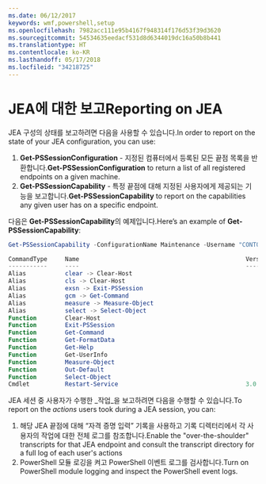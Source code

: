 ```yaml
---
ms.date: 06/12/2017
keywords: wmf,powershell,setup
ms.openlocfilehash: 7982acc111e95b4167f948314f176d53f39d3620
ms.sourcegitcommit: 54534635eedacf531d8d6344019dc16a50b8b441
ms.translationtype: HT
ms.contentlocale: ko-KR
ms.lasthandoff: 05/17/2018
ms.locfileid: "34218725"
---
```

# <a name="reporting-on-jea"></a><span data-ttu-id="3cf9a-102">JEA에 대한 보고</span><span class="sxs-lookup"><span data-stu-id="3cf9a-102">Reporting on JEA</span></span>
<span data-ttu-id="3cf9a-103">JEA 구성의 상태를 보고하려면 다음을 사용할 수 있습니다.</span><span class="sxs-lookup"><span data-stu-id="3cf9a-103">In order to report on the state of your JEA configuration, you can use:</span></span>
1.  <span data-ttu-id="3cf9a-104">**Get-PSSessionConfiguration** - 지정된 컴퓨터에서 등록된 모든 끝점 목록을 반환합니다.</span><span class="sxs-lookup"><span data-stu-id="3cf9a-104">**Get-PSSessionConfiguration** to return a list of all registered endpoints on a given machine.</span></span>
2.  <span data-ttu-id="3cf9a-105">**Get-PSSessionCapability** - 특정 끝점에 대해 지정된 사용자에게 제공되는 기능을 보고합니다.</span><span class="sxs-lookup"><span data-stu-id="3cf9a-105">**Get-PSSessionCapability** to report on the capabilities any given user has on a specific endpoint.</span></span>

<span data-ttu-id="3cf9a-106">다음은 **Get-PSSessionCapability**의 예제입니다.</span><span class="sxs-lookup"><span data-stu-id="3cf9a-106">Here’s an example of **Get-PSSessionCapability**:</span></span>
```powershell
Get-PSSessionCapability -ConfigurationName Maintenance -Username "CONTOSO\JohnDoe"

CommandType     Name                                               Version    Source
-----------     ----                                               -------    ------
Alias           clear -> Clear-Host
Alias           cls -> Clear-Host
Alias           exsn -> Exit-PSSession
Alias           gcm -> Get-Command
Alias           measure -> Measure-Object
Alias           select -> Select-Object
Function        Clear-Host
Function        Exit-PSSession
Function        Get-Command
Function        Get-FormatData
Function        Get-Help
Function        Get-UserInfo
Function        Measure-Object
Function        Out-Default
Function        Select-Object
Cmdlet          Restart-Service                                    3.0.0.0 Microsof...


```

<span data-ttu-id="3cf9a-107">JEA 세션 중 사용자가 수행한 _작업_을 보고하려면 다음을 수행할 수 있습니다.</span><span class="sxs-lookup"><span data-stu-id="3cf9a-107">To report on the _actions_ users took during a JEA session, you can:</span></span>
1. <span data-ttu-id="3cf9a-108">해당 JEA 끝점에 대해 “자격 증명 입력” 기록을 사용하고 기록 디렉터리에서 각 사용자의 작업에 대한 전체 로그를 참조합니다.</span><span class="sxs-lookup"><span data-stu-id="3cf9a-108">Enable the "over-the-shoulder" transcripts for that JEA endpoint and consult the transcript directory for a full log of each user's actions</span></span>
2. <span data-ttu-id="3cf9a-109">PowerShell 모듈 로깅을 켜고 PowerShell 이벤트 로그를 검사합니다.</span><span class="sxs-lookup"><span data-stu-id="3cf9a-109">Turn on PowerShell module logging and inspect the PowerShell event logs.</span></span>
